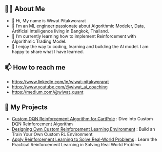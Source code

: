 ## 🤦‍♂️ About Me
- 👋 Hi, My name is Wiwat Pitakworarat
- 👀 I’m an ML engineer passionate about Algorithmic Modeler, Data, Artificial Intelligence living in Bangkok, Thailand.
- 🌱 I’m currently learning how to implement Reinforcement with Algorithmic Trading Model.
- 🔨 I enjoy the way to coding, learning and building the AI model. I am happy to share what I have learned.

  
## 📫 How to reach me

- https://www.linkedin.com/in/wiwat-pitakworarat
- https://www.youtube.com/@wiwat_ai_coaching
- https://medium.com/@wiwat_quant
  
## 🚗 My Projects
- [Custom DQN Reinforcement Algorithm for CartPole](https://github.com/WiwatPtk/Custom-DQN-Reinforcement-Algorithm)  : Dive into Custom DQN Reinforcement Algorithm
- [Designing Own Custom Reinforcement Learning Environment](https://github.com/WiwatPtk/Custom-Reinforcement-Learning-Environment) : Build an Train Your Own Custom RL Environment
- [Apply Reinforcement Learning to Solve Real-World Problems](https://github.com/WiwatPtk/RL_Real_World_Problem_Solve) : Learn the Practical Reinforcement Learning in Solving Real World Problem

<!---
WiwatPtk/WiwatPtk is a ✨ special ✨ repository because its `README.md` (this file) appears on your GitHub profile.
You can click the Preview link to take a look at your changes.
--->
